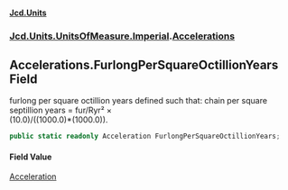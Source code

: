 #### [Jcd.Units](index.md 'index')
### [Jcd.Units.UnitsOfMeasure.Imperial](Jcd.Units.UnitsOfMeasure.Imperial.md 'Jcd.Units.UnitsOfMeasure.Imperial').[Accelerations](Accelerations.md 'Jcd.Units.UnitsOfMeasure.Imperial.Accelerations')

## Accelerations.FurlongPerSquareOctillionYears Field

furlong per square octillion years defined such that: chain per square septillion years = fur/Ryr² ×  
(10.0)/((1000.0)*(1000.0)).

```csharp
public static readonly Acceleration FurlongPerSquareOctillionYears;
```

#### Field Value
[Acceleration](Acceleration.md 'Jcd.Units.UnitTypes.Acceleration')